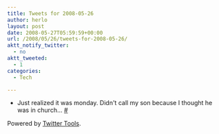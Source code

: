 ```yaml
---
title: Tweets for 2008-05-26
author: herlo
layout: post
date: 2008-05-27T05:59:59+00:00
url: /2008/05/26/tweets-for-2008-05-26/
aktt_notify_twitter:
  - no
aktt_tweeted:
  - 1
categories:
  - Tech

---
```

<ul class="aktt_tweet_digest">
  <li>
    Just realized it was monday. Didn't call my son because I thought he was in church&#8230; <a href="http://twitter.com/herlo/statuses/820332752">#</a>
  </li>
</ul>

<p class="aktt_credit">
  Powered by <a href="http://alexking.org/projects/wordpress">Twitter Tools</a>.
</p>